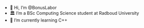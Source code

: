 - 👋 Hi, I’m @BonusLabor
- 🏛 I’m a BSc Computing Science student at Radboud University
- 🌱 I’m currently learning C++

<!---
BonusLabor/BonusLabor is a ✨ special ✨ repository because its `README.md` (this file) appears on your GitHub profile.
You can click the Preview link to take a look at your changes.
--->
